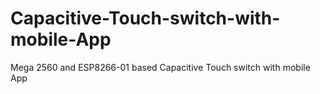 # Capacitive-Touch-switch-with-mobile-App
Mega 2560 and ESP8266-01  based Capacitive Touch switch with mobile App
